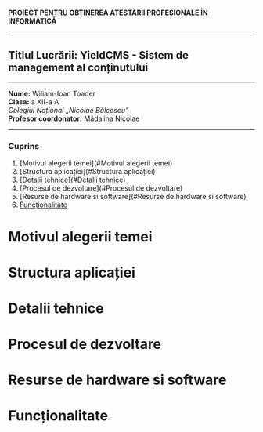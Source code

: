 #### PROIECT PENTRU OBŢINEREA ATESTĂRII PROFESIONALE ÎN INFORMATICĂ  

--- 

## **Titlul Lucrării:** YieldCMS - Sistem de management al conținutului  

---  

**Nume:** Wiliam-Ioan Toader  
**Clasa:** a XII-a A  
*Colegiul Național „Nicolae Bălcescu”*  
**Profesor coordonator:** Mădalina Nicolae  

---  

### Cuprins  

1. [Motivul alegerii temei](#Motivul alegerii temei)  
2. [Structura aplicației](#Structura aplicației)  
3. [Detalii tehnice](#Detalii tehnice)  
4. [Procesul de dezvoltare](#Procesul de dezvoltare)  
5. [Resurse de hardware si software](#Resurse de hardware si software)  
6. [Funcționalitate](#Funcționalitate)  


# Motivul alegerii temei  

# Structura aplicației  

# Detalii tehnice  

# Procesul de dezvoltare  

# Resurse de hardware si software  

# Funcționalitate  
